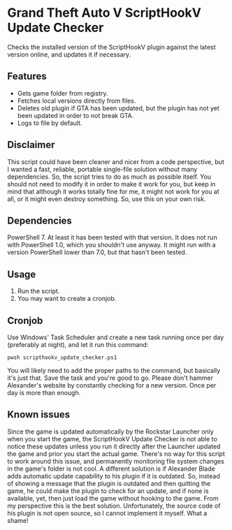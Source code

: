 # Grand Theft Auto V ScriptHookV Update Checker
Checks the installed version of the ScriptHookV plugin against the latest version online, and updates it if necessary.

## Features
- Gets game folder from registry.
- Fetches local versions directly from files.
- Deletes old plugin if GTA has been updated, but the plugin has not yet been updated in order to not break GTA.
- Logs to file by default.

## Disclaimer
This script could have been cleaner and nicer from a code perspective, but I wanted a fast, reliable, portable single-file solution without many dependencies. So, the script tries to do as much as possible itself. You should not need to modify it in order to make it work for you, but keep in mind that although it works totally fine for me, it might not work for you at all, or it might even destroy something. So, use this on your own risk.

## Dependencies
PowerShell 7. At least it has been tested with that version. It does not run with PowerShell 1.0, which you shouldn't use anyway. It might run with a version PowerShell lower than 7.0, but that hasn't been tested.

## Usage
1. Run the script.
2. You may want to create a cronjob.

## Cronjob
Use Windows' Task Scheduler and create a new task running once per day (preferably at night), and let it run this command:

```
pwsh scripthookv_update_checker.ps1
```

You will likely need to add the proper paths to the command, but basically it's just that. Save the task and you're good to go. Please don't hammer Alexander's website by constantly checking for a new version. Once per day is more than enough.

## Known issues
Since the game is updated automatically by the Rockstar Launcher only when you start the game, the ScriptHookV Update Checker is not able to notice these updates unless you run it directly after the Launcher updated the game and prior you start the actual game. There's no way for this script to work around this issue, and permanently monitoring file system changes in the game's folder is not cool. A different solution is if Alexander Blade adds automatic update capability to his plugin if it is outdated. So, instead of showing a message that the plugin is outdated and then quitting the game, he could make the plugin to check for an update, and if none is available, yet, then just load the game without hooking to the game. From my perspective this is the best solution. Unfortunately, the source code of his plugin is not open source, so I cannot implement it myself. What a shame!